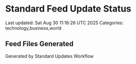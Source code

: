 # Standard Feed Update Status
Last updated: Sat Aug 30 11:16:26 UTC 2025
Categories: technology,business,world

## Feed Files Generated

Generated by Standard Updates Workflow
